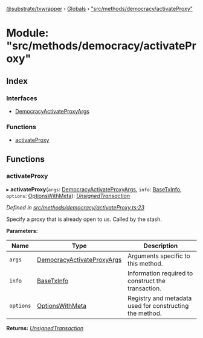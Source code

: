 [@substrate/txwrapper](../README.md) › [Globals](../globals.md) › ["src/methods/democracy/activateProxy"](_src_methods_democracy_activateproxy_.md)

# Module: "src/methods/democracy/activateProxy"

## Index

### Interfaces

* [DemocracyActivateProxyArgs](../interfaces/_src_methods_democracy_activateproxy_.democracyactivateproxyargs.md)

### Functions

* [activateProxy](_src_methods_democracy_activateproxy_.md#activateproxy)

## Functions

###  activateProxy

▸ **activateProxy**(`args`: [DemocracyActivateProxyArgs](../interfaces/_src_methods_democracy_activateproxy_.democracyactivateproxyargs.md), `info`: [BaseTxInfo](../interfaces/_src_util_types_.basetxinfo.md), `options`: [OptionsWithMeta](../interfaces/_src_util_types_.optionswithmeta.md)): *[UnsignedTransaction](../interfaces/_src_util_types_.unsignedtransaction.md)*

*Defined in [src/methods/democracy/activateProxy.ts:23](https://github.com/paritytech/txwrapper/blob/3f5f77f/src/methods/democracy/activateProxy.ts#L23)*

Specify a proxy that is already open to us. Called by the stash.

**Parameters:**

Name | Type | Description |
------ | ------ | ------ |
`args` | [DemocracyActivateProxyArgs](../interfaces/_src_methods_democracy_activateproxy_.democracyactivateproxyargs.md) | Arguments specific to this method. |
`info` | [BaseTxInfo](../interfaces/_src_util_types_.basetxinfo.md) | Information required to construct the transaction. |
`options` | [OptionsWithMeta](../interfaces/_src_util_types_.optionswithmeta.md) | Registry and metadata used for constructing the method.  |

**Returns:** *[UnsignedTransaction](../interfaces/_src_util_types_.unsignedtransaction.md)*
